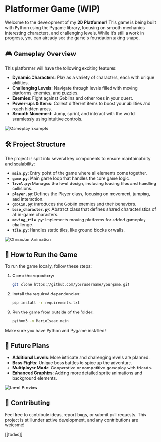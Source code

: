 # **Platformer Game (WIP)**

Welcome to the development of my **2D Platformer**! This game is being built with Python using the Pygame library, focusing on smooth mechanics, interesting characters, and challenging levels. While it's still a work in progress, you can already see the game's foundation taking shape.

## 🎮 **Gameplay Overview**
This platformer will have the following exciting features:
- **Dynamic Characters**: Play as a variety of characters, each with unique abilities.
- **Challenging Levels**: Navigate through levels filled with moving platforms, enemies, and puzzles.
- **Enemies**: Fight against Goblins and other foes in your quest.
- **Power-ups & Items**: Collect different items to boost your abilities and reach hidden areas.
- **Smooth Movement**: Jump, sprint, and interact with the world seamlessly using intuitive controls.

![Gameplay Example](path_to_screenshot_1)

## 🛠️ **Project Structure**
The project is split into several key components to ensure maintainability and scalability:
- **`main.py`**: Entry point of the game where all elements come together.
- **`game.py`**: Main game loop that handles the core game logic.
- **`level.py`**: Manages the level design, including loading tiles and handling collisions.
- **`player.py`**: Defines the Player class, focusing on movement, jumping, and interaction.
- **`goblin.py`**: Introduces the Goblin enemies and their behaviors.
- **`base_character.py`**: Abstract class that defines shared characteristics of all in-game characters.
- **`moving_tile.py`**: Implements moving platforms for added gameplay challenge.
- **`tile.py`**: Handles static tiles, like ground blocks or walls.

![Character Animation](path_to_screenshot_2)

## 🔧 **How to Run the Game**
To run the game locally, follow these steps:

1. Clone the repository:
    ```bash
    git clone https://github.com/yourusername/yourgame.git
    ```

2. Install the required dependencies:
    ```bash
    pip install -r requirements.txt
    ```

3. Run the game from outside of the folder:
    ```bash
    python3 -m MarioIsaac.main
    ```

Make sure you have Python and Pygame installed!

## 🚀 **Future Plans**
- **Additional Levels**: More intricate and challenging levels are planned.
- **Boss Fights**: Unique boss battles to spice up the adventure.
- **Multiplayer Mode**: Cooperative or competitive gameplay with friends.
- **Enhanced Graphics**: Adding more detailed sprite animations and background elements.

![Level Preview](path_to_screenshot_3)

## 🤝 **Contributing**
Feel free to contribute ideas, report bugs, or submit pull requests. This project is still under active development, and any contributions are welcome!

[[todos]]
